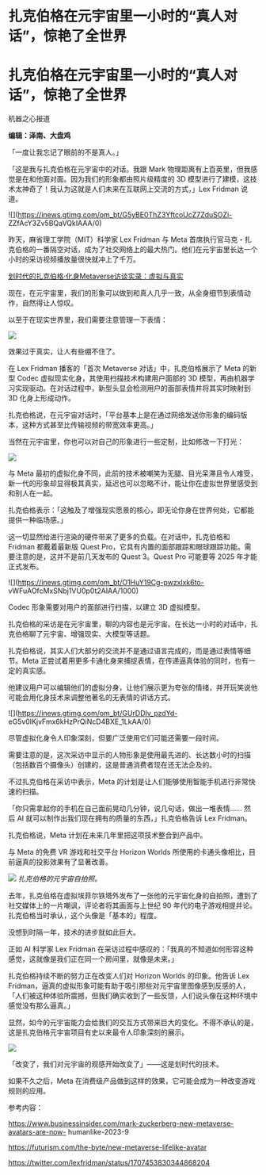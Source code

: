 # 扎克伯格在元宇宙里一小时的“真人对话”，惊艳了全世界

# 扎克伯格在元宇宙里一小时的“真人对话”，惊艳了全世界

机器之心报道

**编辑：泽南、大盘鸡**

「一度让我忘记了眼前的不是真人。」

「这是我与扎克伯格在元宇宙中的对话。我跟 Mark 物理距离有上百英里，但我感觉是在和他面对面。因为我们的形象都由照片级精度的 3D
模型进行了建模，这技术太神奇了！我认为这就是人们未来在互联网上交流的方式，」Lex Fridman 说道。

![](https://inews.gtimg.com/om_bt/G5yBE0ThZ3YftcoUcZ7ZduSOZi-
ZZfAcY3Zv5BQaVQkIAAA/0)

昨天，麻省理工学院（MIT）科学家 Lex Fridman 与 Meta
首席执行官马克・扎克伯格的一番隔空对话，成为了社交网络上的最大热门。他们在元宇宙里长达一个小时的采访视频播放量很快就冲上了千万。

[划时代的扎克伯格·化身Metaverse访谈实录：虚拟与真实](https://new.qq.com/rain/a/20230930A001WW00)

现在，在元宇宙里，我们的形象可以做到和真人几乎一致，从全身细节到表情动作，自然得让人惊叹。

以至于在现实世界里，我们需要注意管理一下表情：

![](https://inews.gtimg.com/om_bt/GU3klbHAeHB1HU_FjUZ9Pv9mtAfRUGYeFN8SxJZ_3p6kMAA/0)

效果过于真实，让人有些绷不住了。

在 Lex Fridman 播客的「首次 Metaverse 对话」中，扎克伯格展示了 Meta 的新型 Codec
虚拟现实化身，其使用扫描技术构建用户面部的 3D 模型，再由机器学习实现驱动。在对话过程中，新型头显会检测用户的面部表情并将其实时映射到 3D
化身上形成动作。

扎克伯格说，在元宇宙对话时，「平台基本上是在通过网络发送你形象的编码版本，这种方式甚至比传输视频的带宽效率更高。」

当然在元宇宙里，你也可以对自己的形象进行一些定制，比如修改一下打光：

![](https://inews.gtimg.com/om_bt/GDK4IHgm1h4cR681sInoGxFHY4Tw7oH4fYxHHcvNkWz0MAA/0)

与 Meta
最初的虚拟化身不同，此前的技术被嘲笑为无腿、目光呆滞且令人难受，新一代的形象却显得极其真实，延迟也可以忽略不计，能让你在虚拟世界里感受到和别人在一起。

扎克伯格表示：「这触及了增强现实愿景的核心，即无论你身在世界何处，它都能提供一种临场感。」

这一切显然给进行渲染的硬件带来了更多的负载。在对话中，扎克伯格和 Fridman 都戴着最新版 Quest
Pro，它具有内置的面部跟踪和眼球跟踪功能。需要注意的是，这并不是前几天发布的 Quest 3。Quest Pro 可能要等 2025 年才能正式发布。

![](https://inews.gtimg.com/om_bt/O1HuY19Cg-pwzxlxk6to-
vWFuAOfcMxSNbj1VU0p0t2AIAA/1000)

Codec 形象需要对用户的面部进行扫描，以建立 3D 虚拟模型。

扎克伯格的采访是在元宇宙里，聊的内容也是元宇宙。在长达一小时的对话中，扎克伯格聊了元宇宙、增强现实、大模型等话题。

扎克伯格说，其实人们大部分的交流并不是通过语言完成的，而是通过表情等细节。Meta
正尝试着用更多卡通化身来捕捉表情，在传递逼真体验的同时，也有一定的真实感。

他建议用户可以编辑他们的虚拟分身，让他们展示更为夸张的情绪，并开玩笑说他可能会用化身技术来调整他著名的无表情的讲话方式。

![](https://inews.gtimg.com/om_bt/GUrDDIv_pzdYd-
eG5v0IKjvFmx6kHzPrQiNcD4BXE_1LkAA/0)

尽管虚拟化身令人印象深刻，但要广泛使用它们可能还需要一段时间。

需要注意的是，这次采访中显示的人物形象是使用最先进的、长达数小时的扫描（包括数百个摄像头）创建的，这是普通消费者现在还无法企及的。

不过扎克伯格在采访中表示，Meta 的计划是让人们能够使用智能手机进行非常快速的扫描。

「你只需拿起你的手机在自己面前晃动几分钟，说几句话，做出一堆表情...... 然后 AI 就可以制作出我们现在拥有的质量的东西，」扎克伯格告诉 Lex
Fridman。

扎克伯格说，Meta 计划在未来几年里把这项技术整合到产品中。

与 Meta 的免费 VR 游戏和社交平台 Horizon Worlds 所使用的卡通头像相比，目前逼真的投影效果有了显著改善。

![](https://inews.gtimg.com/om_bt/OE_gBNUgAc0KgBMFqqXA-P1CWhe4M8AiA8dMVNv56VHMsAA/1000)
_扎克伯格的元宇宙自拍照。_

去年，扎克伯格在虚拟埃菲尔铁塔外发布了一张他的元宇宙化身的自拍照，遭到了社交媒体上的一片嘲讽，评论者将其画面与上世纪 90
年代的电子游戏相提并论。扎克伯格当时承认，这个头像是「基本的」程度。

没想到时隔一年，技术的进步就如此巨大。

正如 AI 科学家 Lex Fridman 在采访过程中感叹的：「我真的不知道如何形容这种感觉，这就像是我们正在同一个房间里，就像是未来。」

扎克伯格持续不断的努力正在改变人们对 Horizon Worlds 的印象。他告诉 Lex
Fridman，逼真的虚拟形象可能有助于吸引那些对元宇宙里图像感到反感的人，「人们被这种体验所震撼，但我们确实收到了一些反馈，人们说头像在这种环境中感觉没有那么逼真。」

显然，如今的元宇宙能力会给我们的交互方式带来巨大的变化。不得不承认的是，这是扎克伯格元宇宙项目有史以来最令人印象深刻的展示。

![](https://inews.gtimg.com/om_bt/OqGZAAE1Njf8-3YljzQjZ9F0TgcI48UZof8WF0NWB5ffoAA/1000)

「改变了，我们对元宇宙的观感开始改变了」——这是划时代的技术。

如果不久之后，Meta 在消费级产品做到这样的效果，它可能会成为一种改变游戏规则的应用。

参考内容：

https://www.businessinsider.com/mark-zuckerberg-new-metaverse-avatars-are-now-
humanlike-2023-9

https://futurism.com/the-byte/new-metaverse-lifelike-avatar

https://twitter.com/lexfridman/status/1707453830344868204

